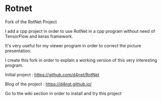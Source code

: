 # Rotnet
Fork of the RotNet Project

I add a cpp project in order to use RotNet in a cpp program without need of TensorFlow and keras framework.

It's very useful for my viewer program in order to correct the picture presentation.

I create this fork in order to explain a working version of this very interesting program.

Initial project : https://github.com/d4nst/RotNet

Blog of the project : https://d4nst.github.io/

Go to the wiki section in order to install and try this project
